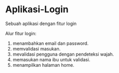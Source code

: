 # Aplikasi-Login
Sebuah aplikasi dengan fitur login

Alur fitur login:
1. menambahkan email dan password.
2. memvalidasi masukan.
3. mevalidasi pengguna dengan pendeteksi wajah.
4. memasukan nama ibu untuk validasi.
5. menampilkan halaman home.
